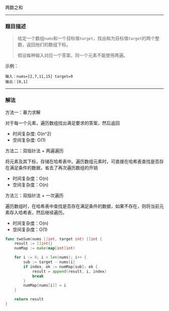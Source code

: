 两数之和

----

### 题目描述

> 给定一个数组`nums`和一个目标值`target`，找出和为目标值`target`的两个整数，返回他们的数组下标。
>
> 假设每种输入对应一个答案，同一个元素不能使用两遍。

示例：

```shell
输入：nums=[2,7,11,15] target=9
输出：[0,1]
```

----

### 解法

方法一：暴力求解

对于每一个元素，遍历数组找出满足要求的答案，然后返回

- 时间复杂度: O(n^2)
- 空间复杂度: O(1)



方法二：双指针法 + 两遍遍历

将元素及其下标，存储在哈希表中。遍历数组元素时，可直接在哈希表查找是否存在满足条件的数据，省去了再次遍历数组的开销

- 时间复杂度：O(n)
- 空间复杂度：O(n)



方法三：双指针法 + 一次遍历

遍历数组时，在哈希表中查找是否存在满足条件的数据，如果不存在，则将当前元素存入哈希表，然后继续遍历。

- 时间复杂度：O(n)
- 空间复杂度：O(1)

```go
func twoSum(nums []int, target int) []int {
    result := []int{}
    numMap := make(map[int]int)

    for i := 0; i < len(nums); i++ {
        sub := target - nums[i]
        if index, ok := numMap[sub]; ok {
            result = append(result, i, index)
            break
        }
        numMap[nums[i]] = i
    }

    return result
}
```